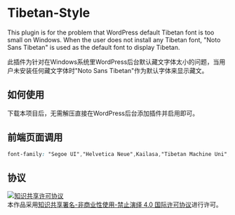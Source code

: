 # Tibetan-Style

This plugin is for the problem that WordPress default Tibetan font is too small on Windows. When the user does not install any Tibetan font, "Noto Sans Tibetan" is used as the default font to display Tibetan.

此插件为针对在Windows系统里WordPress后台默认藏文字体太小的问题，当用户未安装任何藏文字体时"Noto Sans Tibetan"作为默认字体来显示藏文。

## 如何使用
下载本项目后，无需解压直接在WordPress后台添加插件并启用即可。

## 前端页面调用
```css
font-family: "Segoe UI","Helvetica Neue",Kailasa,"Tibetan Machine Uni","Noto Sans Tibetan",sans-serif;
```

## 协议

<a rel="license" href="http://creativecommons.org/licenses/by-nc-nd/4.0/"><img alt="知识共享许可协议" style="border-width:0" src="https://i.creativecommons.org/l/by-nc-nd/4.0/88x31.png" /></a><br />本作品采用<a rel="license" href="http://creativecommons.org/licenses/by-nc-nd/4.0/">知识共享署名-非商业性使用-禁止演绎 4.0 国际许可协议</a>进行许可。